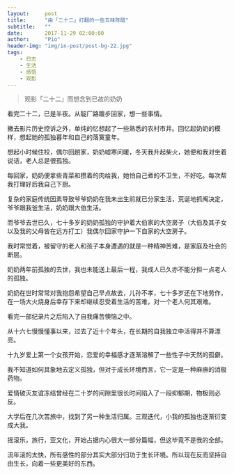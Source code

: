 ```yaml
---
layout:     post
title:      "由「二十二」打翻的一些五味陈醋"
subtitle:   ""
date:       2017-11-29 02:00:00
author:     "Pio"
header-img: "img/in-post/post-bg-22.jpg"
tags:
    - 日志
    - 生活
    - 感悟
    - 观影
---
```


> 观影「二十二」而想念到已故的奶奶

看完二十二，已是半夜。从靛厂路踱步回家，想一些事情。

撇去影片历史控诉之外，单纯的忆想起了一些熟悉的农村市井。回忆起奶奶的模样，想起她的孤独暮年和自己的落寞童年。

想起小时候住校，偶尔回趟家，奶奶嘘寒问暖，冬天我升起柴火，她便和我对坐着说话，老人总是很孤独。

每回家，奶奶便拿些青菜和攒着的肉给我，她怕自己煮的不卫生，不好吃。每次帮我打理好后我自己下厨。

复杂的家庭传统因素导致爷爷奶奶在我未出生前就已分家生活，荒诞地抓阄决定，爷爷跟我爸生活，奶奶跟大伯生活。

而爷爷去世已久，七十多岁的奶奶孤独的守护着大伯家的大空房子（大伯及其子女以及我的父母皆在远方打工）我偶尔回家守护一下自家的大空房子。

我时常觉着，被留守的老人和孩子本身遭遇的就是一种精神苦难，是家庭及社会的断层。

奶奶两年前孤独的去世，我也未能送上最后一程，我成人已久亦不能分担一点老人的孤独。

奶奶在世时常常对我抱怨希望自己早点故去，儿孙不孝，七十多岁还在下地劳作，在一场大火烧身后幸存下来却继续忍受着生活的苦难，对一个老人何其艰难。

看完一部纪录片之后陷入了自我痛苦懊恼之中。

从十六七慢慢懂事以来，过去了近十个年头，在长期的自我独立中活得并不算漂亮。

十九岁爱上第一个女孩开始，恋爱的幸福感才逐渐溶解了一些性子中天然的孤僻。

我不知道如何具象地去定义孤独，但对于成长环境而言，它一定是一种麻痹的消极药物。

爱情破灭友谊冻结曾经在二十岁的间隙里很长时间陷入了一段抑郁期，物极则必反。

大学后在几次苦旅中，找到了另一种生活归属。三观迭代，小我的孤独也逐渐衍变成大我。

摇滚乐，旅行，亚文化，开始占据内心很大一部分篇幅，但这毕竟不是我的全部。

流年滚的太快，所有感性的部分其实大部分归功于生长环境。所以现在反而坚持自由生长，向着一些更美好的东西。